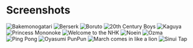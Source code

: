 Screenshots
===========

![Bakemonogatari](/screenshots/bakemonogatari.png)
![Berserk](/screenshots/berserk.png)
![Boruto](/screenshots/boruto.png)
![20th Century Boys](/screenshots/centuryboys.png)
![Kaguya](/screenshots/Kaguya.png)
![Princess Mononoke](/screenshots/mononoke.png)
![Welcome to the NHK](/screenshots/nhk.png)
![Noein](/screenshots/noein.png)
![Ozma](/screenshots/ozma.png)
![Ping Pong](/screenshots/pingpong.png)
![Oyasumi PunPun](/screenshots/punpun.png)
![March comes in like a lion](/screenshots/sangatsu.png)
![Sinui Tap](/screenshots/sinui.png)
